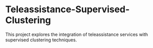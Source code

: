 # Teleassistance-Supervised-Clustering
This project explores the integration of teleassistance services with supervised clustering techniques.
